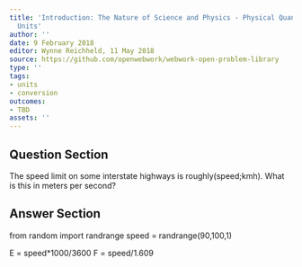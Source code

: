 ```yaml
---
title: 'Introduction: The Nature of Science and Physics - Physical Quantities and
  Units'
author: ''
date: 9 February 2018
editor: Wynne Reichheld, 11 May 2018
source: https://github.com/openwebwork/webwork-open-problem-library
type: ''
tags:
- units
- conversion
outcomes:
- TBD
assets: ''
---
```


## Question Section 

 
The speed limit on some interstate highways is roughly(speed;kmh).
What is this in meters per second?



## Answer Section

from random import randrange
speed = randrange(90,100,1)

E = speed*1000/3600
F = speed/1.609